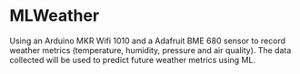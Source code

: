 # MLWeather
Using an Arduino MKR Wifi 1010 and a Adafruit BME 680 sensor to record weather metrics (temperature, humidity, pressure and air quality). The data collected will be used to predict future weather metrics using ML.
